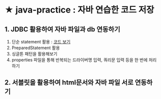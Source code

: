 # ★ java-practice : 자바 연습한 코드 저장
## 1. JDBC 활용하여 자바 파일과 db 연동하기   
1. 단순 statement 활용 : [코드 보기](https://github.com/junu0516/java-practice/blob/main/java%26sql%20%EC%97%B0%EB%8F%99%ED%95%98%EA%B8%B0/01_Statement/src/com/kh/member/model/dao/MemberDAO.java)
2. PreparedStatement 활용   
3. 싱글톤 패턴을 활용해보기   
4.  properties 파일을 통해 반복되는 드라이버명 입력, 쿼리문 입력 등을 한 번에 처리하기   
## 2. 서블릿을 활용하여 html문서와 자바 파일 서로 연동하기
